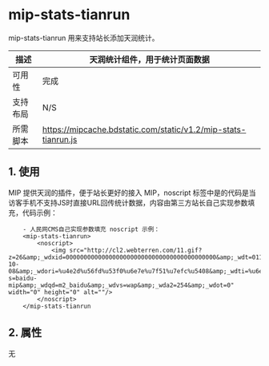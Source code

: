 # mip-stats-tianrun

mip-stats-tianrun 用来支持站长添加天润统计。

描述|天润统计组件，用于统计页面数据
----|----
可用性|完成
支持布局| N/S
所需脚本|https://mipcache.bdstatic.com/static/v1.2/mip-stats-tianrun.js

## 1. 使用

MIP 提供天润的插件，便于站长更好的接入 MIP，noscript 标签中是的代码是当访客手机不支持JS时直接URL回传统计数据，内容由第三方站长自己实现参数填充，代码示例：

```
	- 人民网CMS自己实现参数填充 noscript 示例：
	<mip-stats-tianrun>
        <noscript>
            <img src="http://cl2.webterren.com/11.gif?z=26&amp;_wdxid=000000000000000000000000000000000000000000&amp;_wdt=011&amp;_wdc=w_2930&amp;_wdci=7678771&amp;_wda=254&amp;_wdp=2016-10-08&amp;_wdori=%u4e2d%u56fd%u53f0%u6e7e%u7f51%u7efc%u5408&amp;_wdti=%u6e56%u5317%u8b66%u6821%u6821%u82b1%u6652%u82f1%u6b66%u5236%u670d%u7167%u0030%u7ec6%u6570%u8b66%u5bdf%u754c%u7684%u4eba%u6c14%u201c%u7f51%u7ea2%u201d&amp;_wdurl=http://m2.people.cn/mip/r/MV80Xzc2Nzg3NzFfMjkzMF8xNDc1ODgzNjcz?s=baidu-mip&amp;_wdqd=m2_baidu&amp;_wdvs=wap&amp;_wda2=254&amp;_wdot=0" width="0" height="0" alt=""/>
        </noscript>
    </mip-stats-tianrun
```


## 2. 属性

无

